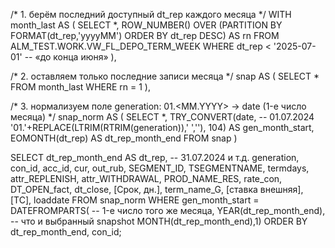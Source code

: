 /* 1. берём последний доступный dt_rep каждого месяца */
WITH month_last AS (
    SELECT  *,
            ROW_NUMBER() OVER (PARTITION BY FORMAT(dt_rep,'yyyyMM')
                               ORDER BY dt_rep DESC) AS rn
    FROM    ALM_TEST.WORK.VW_FL_DEPO_TERM_WEEK
    WHERE   dt_rep < '2025-07-01'                       -- «до конца июня»
),

/* 2. оставляем только последние записи месяца */
snap AS (
    SELECT *
    FROM   month_last
    WHERE  rn = 1
),

/* 3. нормализуем поле generation:
      01.<MM.YYYY> → date (1-е число месяца)           */
snap_norm AS (
    SELECT
        *,
        TRY_CONVERT(date,                                  -- 01.07.2024
                    '01.'+REPLACE(LTRIM(RTRIM(generation)),' ',''),
                    104)           AS gen_month_start,
        EOMONTH(dt_rep)            AS dt_rep_month_end
    FROM   snap
)

SELECT
       dt_rep_month_end  AS dt_rep,                       -- 31.07.2024 и т.д.
       generation,
       con_id,
       acc_id,
       cur,
       out_rub,
       SEGMENT_ID,
       TSEGMENTNAME,
       termdays,
       attr_REPLENISH,
       attr_WITHDRAWAL,
       PROD_NAME_RES,
       rate_con,
       DT_OPEN_fact,
       dt_close,
       [Срок, дн.],
       term_name_G,
       [ставка внешняя],
       [ТС],
       loaddate
FROM   snap_norm
WHERE  gen_month_start = DATEFROMPARTS(                   -- 1-е число того же месяца,
                         YEAR(dt_rep_month_end),          -- что и выбранный snapshot
                         MONTH(dt_rep_month_end),1)
ORDER  BY dt_rep_month_end, con_id;
